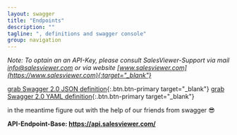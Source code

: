 ```yaml
---
layout: swagger
title: "Endpoints"
description: ""
tagline: ", definitions and swagger console"
group: navigation
---
```

_Note: To optain an an API-Key, please consult SalesViewer-Support via mail [info@salesviewer.com](mailto:info@salesviewer.com) or via website [www.salesviewer.com](https://www.salesviewer.com){:target="_blank"}_

[grab Swagger 2.0 JSON definition](swagger/salesviewer-api.swagger.json){:.btn.btn-primary target="_blank"}
[grab Swagger 2.0 YAML definition](swagger/salesviewer-api.swagger.yaml){:.btn.btn-primary target="_blank"}

in the meantime figure out with the help of our friends from swagger :sunglasses:

**API-Endpoint-Base: https://api.salesviewer.com/**